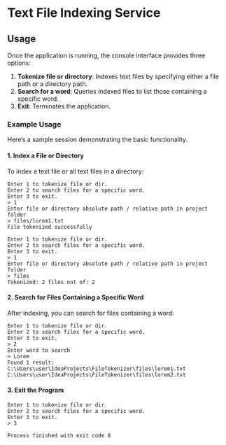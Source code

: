 
# Text File Indexing Service

## Usage


Once the application is running, the console interface provides three options:

1. **Tokenize file or directory**: Indexes text files by specifying either a file path or a directory path.
2. **Search for a word**: Queries indexed files to list those containing a specific word.
3. **Exit**: Terminates the application.

### Example Usage

Here’s a sample session demonstrating the basic functionality.

#### 1. Index a File or Directory
To index a text file or all text files in a directory:

```plaintext
Enter 1 to tokenize file or dir.
Enter 2 to search files for a specific word.
Enter 3 to exit.
> 1
Enter file or directory absolute path / relative path in project folder
> files/lorem1.txt
File tokenized successfully
```

```plaintext
Enter 1 to tokenize file or dir.
Enter 2 to search files for a specific word.
Enter 3 to exit.
> 1
Enter file or directory absolute path / relative path in project folder
> files
Tokenized: 2 files out of: 2
```

#### 2. Search for Files Containing a Specific Word
After indexing, you can search for files containing a word:

```plaintext
Enter 1 to tokenize file or dir.
Enter 2 to search files for a specific word.
Enter 3 to exit.
> 2
Enter word to search
> Lorem
Found 1 result:
C:\Users\user\IdeaProjects\FileTokenizer\files\lorem1.txt
C:\Users\user\IdeaProjects\FileTokenizer\files\lorem2.txt
```

#### 3. Exit the Program
```plaintext
Enter 1 to tokenize file or dir.
Enter 2 to search files for a specific word.
Enter 3 to exit.
> 3

Process finished with exit code 0
```


